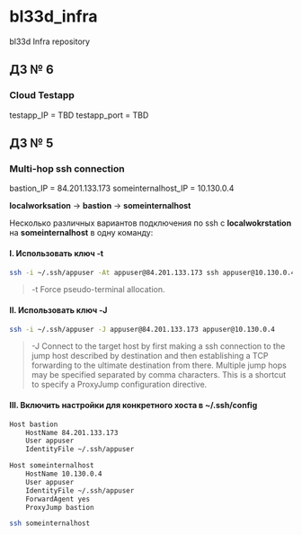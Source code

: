 # bl33d_infra

bl33d Infra repository

## ДЗ № 6

### Cloud Testapp

testapp_IP = TBD
testapp_port = TBD

## ДЗ № 5

### Multi-hop ssh connection

bastion_IP = 84.201.133.173
someinternalhost_IP = 10.130.0.4

**localworksation** -> **bastion** -> **someinternalhost**

Несколько различных вариантов подключения по ssh с **localwokrstation** на **someinternalhost** в одну команду:

#### I. Использовать ключ -t

```bash
ssh -i ~/.ssh/appuser -At appuser@84.201.133.173 ssh appuser@10.130.0.4
```

> -t  Force pseudo-terminal allocation.

#### II. Использовать ключ -J

```bash
ssh -i ~/.ssh/appuser -J appuser@84.201.133.173 appuser@10.130.0.4
```

> -J Connect to the target host by first making a ssh connection to the jump host described by destination and then establishing a TCP forwarding to the ultimate destination from there.
Multiple jump hops may be specified separated by comma characters.
This is a shortcut to specify a ProxyJump configuration directive.

#### III. Включить настройки для конкретного хоста в ~/.ssh/config

```bash
Host bastion
    HostName 84.201.133.173
    User appuser
    IdentityFile ~/.ssh/appuser

Host someinternalhost
    HostName 10.130.0.4
    User appuser
    IdentityFile ~/.ssh/appuser
    ForwardAgent yes
    ProxyJump bastion
```

```bash
ssh someinternalhost
```
